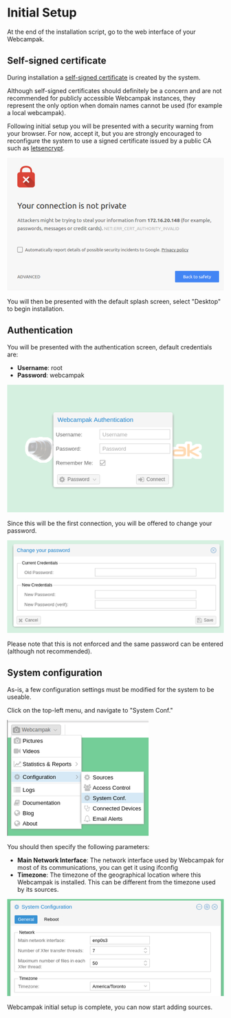 # Initial Setup

At the end of the installation script, go to the web interface of your Webcampak.

## Self-signed certificate

During installation a [self-signed certificate](https://en.wikipedia.org/wiki/Self-signed_certificate) is created by the system.

Although self-signed certificates should definitely be a concern and are not recommended for publicly accessible Webcampak instances, they represent the only option when domain names cannot be used (for example a local webcampak).

Following initial setup you will be presented with a security warning from your browser. For now, accept it, but you are strongly encouraged to reconfigure the system to use a signed certificate issued by a public CA such as [letsencrypt](https://letsencrypt.org/).

![Self Signed certificate warning](images/webcampak-certificate.png)

You will then be presented with the default splash screen, select "Desktop" to begin installation.

## Authentication

You will be presented with the authentication screen, default credentials are:
* __Username__: root
* __Password__: webcampak

![Login](images/webcampak-login.png)

Since this will be the first connection, you will be offered to change your password.

![Change Password](images/webcampak-login-change-password.png)

Please note that this is not enforced and the same password can be entered (although not recommended).

## System configuration

As-is, a few configuration settings must be modified for the system to be useable.

Click on the top-left menu, and navigate to "System Conf."

![System Menu](images/webcampak-system-menu.png)

You should then specify the following parameters:

* __Main Network Interface__: The network interface used by Webcampak for most of its communications, you can get it using ifconfig
* __Timezone__: The timezone of the geographical location where this Webcampak is installed. This can be different from the timezone used by its sources.

![System Menu](images/webcampak-system-config.png)

Webcampak initial setup is complete, you can now start adding sources.